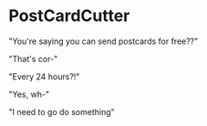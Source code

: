 # PostCardCutter
"You're saying you can send postcards for free??"

"That's cor-"

"Every 24 hours?!"

"Yes, wh-"

"I need to go do something"
